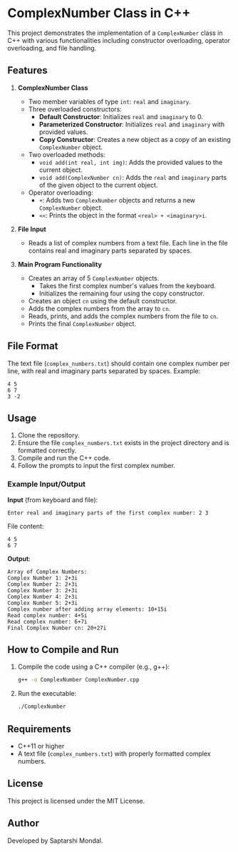 # ComplexNumber Class in C++

This project demonstrates the implementation of a `ComplexNumber` class in C++ with various functionalities including constructor overloading, operator overloading, and file handling.

## Features
1. **ComplexNumber Class**
   - Two member variables of type `int`: `real` and `imaginary`.
   - Three overloaded constructors:
     - **Default Constructor**: Initializes `real` and `imaginary` to 0.
     - **Parameterized Constructor**: Initializes `real` and `imaginary` with provided values.
     - **Copy Constructor**: Creates a new object as a copy of an existing `ComplexNumber` object.
   - Two overloaded methods:
     - `void add(int real, int img)`: Adds the provided values to the current object.
     - `void add(ComplexNumber cn)`: Adds the `real` and `imaginary` parts of the given object to the current object.
   - Operator overloading:
     - `+`: Adds two `ComplexNumber` objects and returns a new `ComplexNumber` object.
     - `<<`: Prints the object in the format `<real> + <imaginary>i`.

2. **File Input**
   - Reads a list of complex numbers from a text file. Each line in the file contains real and imaginary parts separated by spaces.

3. **Main Program Functionality**
   - Creates an array of 5 `ComplexNumber` objects.
     - Takes the first complex number's values from the keyboard.
     - Initializes the remaining four using the copy constructor.
   - Creates an object `cn` using the default constructor.
   - Adds the complex numbers from the array to `cn`.
   - Reads, prints, and adds the complex numbers from the file to `cn`.
   - Prints the final `ComplexNumber` object.

## File Format
The text file (`complex_numbers.txt`) should contain one complex number per line, with real and imaginary parts separated by spaces. Example:
```
4 5
6 7
3 -2
```

## Usage
1. Clone the repository.
2. Ensure the file `complex_numbers.txt` exists in the project directory and is formatted correctly.
3. Compile and run the C++ code.
4. Follow the prompts to input the first complex number.

### Example Input/Output
**Input** (from keyboard and file):
```
Enter real and imaginary parts of the first complex number: 2 3
```
File content:
```
4 5
6 7
```

**Output**:
```
Array of Complex Numbers:
Complex Number 1: 2+3i
Complex Number 2: 2+3i
Complex Number 3: 2+3i
Complex Number 4: 2+3i
Complex Number 5: 2+3i
Complex number after adding array elements: 10+15i
Read complex number: 4+5i
Read complex number: 6+7i
Final Complex Number cn: 20+27i
```

## How to Compile and Run
1. Compile the code using a C++ compiler (e.g., g++):
   ```bash
   g++ -o ComplexNumber ComplexNumber.cpp
   ```
2. Run the executable:
   ```bash
   ./ComplexNumber
   ```

## Requirements
- C++11 or higher
- A text file (`complex_numbers.txt`) with properly formatted complex numbers.

## License
This project is licensed under the MIT License.

## Author
Developed by Saptarshi Mondal.

